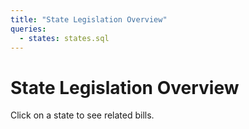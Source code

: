 ```yaml
---
title: "State Legislation Overview"
queries:
  - states: states.sql
---
```


# State Legislation Overview

Click on a state to see related bills.
